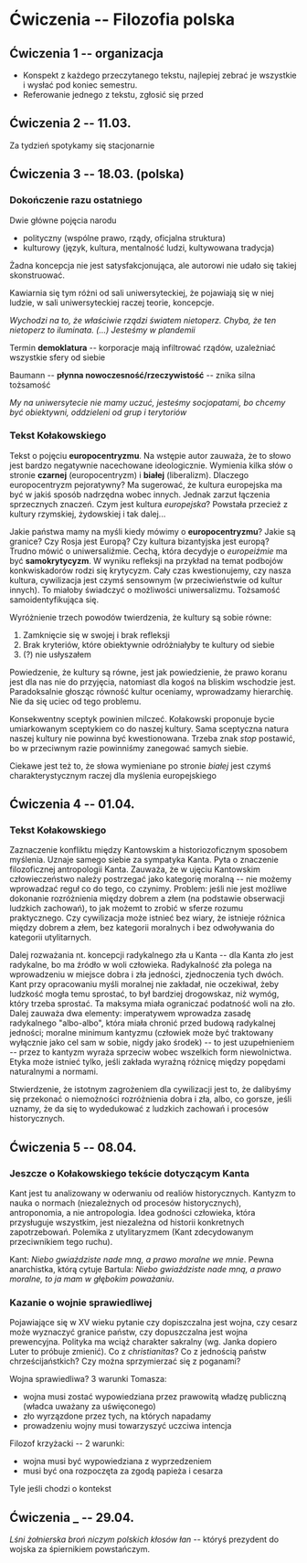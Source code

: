 # Ćwiczenia -- Filozofia polska

## Ćwiczenia 1 -- organizacja

- Konspekt z każdego przeczytanego tekstu, najlepiej zebrać je wszystkie 
i wysłać pod koniec semestru.
- Referowanie jednego z tekstu, zgłosić się przed

## Ćwiczenia 2 -- 11.03.

Za tydzień spotykamy się stacjonarnie

## Ćwiczenia 3 -- 18.03. (polska)

### Dokończenie razu ostatniego

Dwie główne pojęcia narodu

- polityczny (wspólne prawo, rządy, oficjalna struktura)
- kulturowy (język, kultura, mentalność ludzi, kultywowana tradycja)

Żadna koncepcja nie jest satysfakcjonująca, ale autorowi nie udało się takiej 
skonstruować.

Kawiarnia się tym różni od sali uniwersyteckiej, że pojawiają się w niej ludzie, 
w sali uniwersyteckiej raczej teorie, koncepcje.

*Wychodzi na to, że właściwie rządzi światem nietoperz. Chyba, że ten nietoperz 
to iluminata. (...) Jesteśmy w plandemii*

Termin **demoklatura** -- korporacje mają infiltrować rządów, uzależniać 
wszystkie sfery od siebie

Baumann -- **płynna nowoczesność/rzeczywistość** -- znika silna tożsamość

*My na uniwersytecie nie mamy uczuć, jesteśmy socjopatami, bo chcemy być 
obiektywni, oddzieleni od grup i terytoriów*

### Tekst Kołakowskiego

Tekst o pojęciu **europocentryzmu**. Na wstępie autor zauważa, że to słowo jest 
bardzo negatywnie nacechowane ideologicznie. Wymienia kilka słów o stronie 
**czarnej** (europocentryzm) i **białej** (liberalizm). Dlaczego europocentryzm 
pejoratywny? Ma sugerować, że kultura europejska ma być w jakiś sposób nadrzędna 
wobec innych. Jednak zarzut łączenia sprzecznych znaczeń. Czym jest kultura 
*europejska*? Powstała przecież z kultury rzymskiej, żydowskiej i tak dalej...

Jakie państwa mamy na myśli kiedy mówimy o **europocentryzmu**? Jakie są 
granice? Czy Rosja jest Europą? Czy kultura bizantyjska jest europą? Trudno 
mówić o uniwersaliźmie. Cechą, która decydyje o *europeiźmie* ma być 
**samokrytycyzm**. W wyniku refleksji na przykład na temat podbojów 
konkwiskadorów rodzi się krytycyzm. Cały czas kwestionujemy, czy nasza kultura, 
cywilizacja jest czymś sensownym (w przeciwieństwie od kultur innych). To 
miałoby świadczyć o możliwości uniwersalizmu. Tożsamość samoidentyfikująca się.

Wyróżnienie trzech powodów twierdzenia, że kultury są sobie równe:

1. Zamknięcie się w swojej i brak refleksji
2. Brak kryteriów, które obiektywnie odróżniałyby te kultury od siebie
3. (?) nie usłyszałem

Powiedzenie, że kultury są równe, jest jak powiedzienie, że prawo koranu jest 
dla nas nie do przyjęcia, natomiast dla kogoś na bliskim wschodzie jest. 
Paradoksalnie głosząc równość kultur oceniamy, wprowadzamy hierarchię. Nie da 
się uciec od tego problemu.

Konsekwentny sceptyk powinien milczeć. Kołakowski proponuje bycie umiarkowanym 
sceptykiem co do naszej kultury. Sama sceptyczna natura naszej kultury nie 
powinna być kwestionowana. Trzeba znak *stop* postawić, bo w przeciwnym razie 
powinniśmy zanegować samych siebie.

Ciekawe jest też to, że słowa wymieniane po stronie *białej* jest czymś 
charakterystycznym raczej dla myślenia europejskiego

## Ćwiczenia 4 -- 01.04.

### Tekst Kołakowskiego

Zaznaczenie konfliktu między Kantowskim a historiozoficznym sposobem myślenia. 
Uznaje samego siebie za sympatyka Kanta. Pyta o znaczenie filozoficznej 
antropologii Kanta. Zauważa, że w ujęciu Kantowskim człowieczeństwo należy 
postrzegać jako kategorię moralną -- nie możemy wprowadzać reguł co do tego, co 
czynimy. Problem: jeśli nie jest możliwe dokonanie rozróżnienia między dobrem 
a złem (na podstawie obserwacji ludzkich zachowań), to jak możemt to zrobić 
w sferze rozumu praktycznego. Czy cywilizacja może istnieć bez wiary, że 
istnieje różnica między dobrem a złem, bez kategorii moralnych i bez odwoływania 
do kategorii utylitarnych.

Dalej rozważania nt. koncepcji radykalnego zła u Kanta -- dla Kanta zło jest 
radykalne, bo ma źródło w woli człowieka. Radykalność zła polega na wprowadzeniu 
w miejsce dobra i zła jedności, zjednoczenia tych dwóch. Kant przy opracowaniu 
myśli moralnej nie zakładał, nie oczekiwał, żeby ludzkość mogła temu sprostać, 
to był bardziej drogowskaz, niż wymóg, który trzeba sprostać. Ta maksyma miała 
ograniczać  podatność woli na zło. Dalej zauważa dwa elementy: imperatywem 
wprowadza zasadę radykalnego "albo-albo", która miała chronić przed budową 
radykalnej jedności; moralne minimum kantyzmu (człowiek może być traktowany 
wyłącznie jako cel sam w sobie, nigdy jako środek) -- to jest uzupełnieniem -- 
przez to kantyzm wyraża sprzeciw wobec wszelkich form niewolnictwa. Etyka może 
istnieć tylko, jeśli zakłada wyraźną różnicę między popędami naturalnymi 
a normami.

Stwierdzenie, że istotnym zagrożeniem dla cywilizacji jest to, że dalibyśmy się 
przekonać o niemożności rozróżnienia dobra i zła, albo, co gorsze, jeśli uznamy, 
że da się to wydedukować z ludzkich zachowań i procesów historycznych.

## Ćwiczenia 5 -- 08.04.

### Jeszcze o Kołakowskiego tekście dotyczącym Kanta

Kant jest tu analizowany w oderwaniu od realiów historycznych. Kantyzm to nauka 
o normach (niezależnych od procesów historycznych), antroponomia, a nie 
antropologia. Idea godności człowieka, która przysługuje wszystkim, jest 
niezależna od historii konkretnych zapotrzebowań. Polemika z utylitaryzmem (Kant 
zdecydowanym przeciwnikiem tego ruchu).

Kant: *Niebo gwiaździste nade mną, a prawo moralne we mnie*. Pewna anarchistka, 
którą cytuje Bartula: *Niebo gwiaździste nade mną, a prawo moralne, to ja mam 
w głębokim poważaniu*.

### Kazanie o wojnie sprawiedliwej

Pojawiające się w XV wieku pytanie czy dopiszczalna jest wojna, czy cesarz może 
wyznaczyć granice państw, czy dopuszczalna jest wojna prewencyjna. Polityka ma 
wciąż charakter sakralny (wg. Janka dopiero Luter to próbuje zmienić). Co 
z *christianitas*? Co z jednością państw chrześcijaństkich? Czy można 
sprzymierzać się z poganami?

Wojna sprawiedliwa? 3 warunki Tomasza:

- wojna musi zostać wypowiedziana przez prawowitą władzę publiczną (władca 
uważany za uświęconego)
- zło wyrzązdone przez tych, na których napadamy
- prowadzeniu wojny musi towarzyszyć uczciwa intencja

Filozof krzyżacki -- 2 warunki:

- wojna musi być wypowiedziana z wyprzedzeniem
- musi być ona rozpoczęta za zgodą papieża i cesarza

Tyle jeśli chodzi o kontekst

## Ćwiczenia _ -- 29.04.

*Lśni żołnierska broń niczym polskich kłosów łan* -- któryś prezydent do wojska za śpiernikiem powstańczym.



